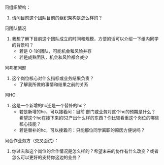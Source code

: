   问组织架构：
1. 请问目前这个团队目前的组织架构是怎么样的？

问团队情况
1. 我想了解下目前这个团队成立的时间和规模，方便的话可以介绍一下组内同学的背景吗？
    - 若是 0-1的团队，可能机会和风险并存
    - 若是成熟团队，机会和风险都会减少

问考核问题
1. 这个岗位核心对什么指标或业务结果负责？
    - 了解我所做的事情和结果之前的关系

问HC:
1. 这是一个新增的hc还是一个替补的hc？
    - 若是新增的hc，可以接着问：目前 部门或业务对这个hc的预期是什么？希望这个hc在接下来的S2产出什么样的东西？你比较看重这个岗位的哪些核心技能？
    - 若是替补的hc，可以接着问：只能那位同学离职的原因方便说吗？

问合作业务方（交叉面试）：
1. 你过去和这个岗位的合作情况是怎么样的？希望未来的协作有什么改变？或者怎么可以更好的支持你这边的业务？
